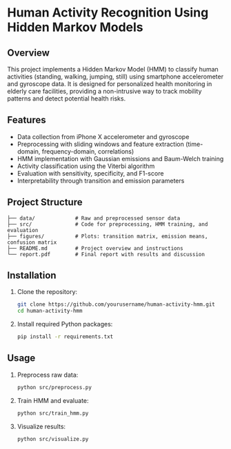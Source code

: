 # Human Activity Recognition Using Hidden Markov Models

## Overview
This project implements a Hidden Markov Model (HMM) to classify human activities (standing, walking, jumping, still) using smartphone accelerometer and gyroscope data. It is designed for personalized health monitoring in elderly care facilities, providing a non-intrusive way to track mobility patterns and detect potential health risks.

## Features
- Data collection from iPhone X accelerometer and gyroscope
- Preprocessing with sliding windows and feature extraction (time-domain, frequency-domain, correlations)
- HMM implementation with Gaussian emissions and Baum-Welch training
- Activity classification using the Viterbi algorithm
- Evaluation with sensitivity, specificity, and F1-score
- Interpretability through transition and emission parameters

## Project Structure
```
├── data/             # Raw and preprocessed sensor data
├── src/              # Code for preprocessing, HMM training, and evaluation
├── figures/          # Plots: transition matrix, emission means, confusion matrix
├── README.md         # Project overview and instructions
└── report.pdf        # Final report with results and discussion
```

## Installation
1. Clone the repository:
   ```bash
   git clone https://github.com/yourusername/human-activity-hmm.git
   cd human-activity-hmm
   ```

2. Install required Python packages:
   ```bash
   pip install -r requirements.txt
   ```

## Usage
1. Preprocess raw data:
   ```bash
   python src/preprocess.py
   ```

2. Train HMM and evaluate:
   ```bash
   python src/train_hmm.py
   ```

3. Visualize results:
   ```bash
   python src/visualize.py
   ```

